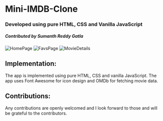 # Mini-IMDB-Clone
### Developed using pure HTML, CSS and Vanilla JavaScript
##### Contributed by Sumanth Reddy Gatla

![HomePage](https://github.com/SumanthFSD/Mini-IMDB-Clone/assets/80679363/80a52b05-5b8c-44a1-a599-7119e356d0ca)
![FavsPage](https://github.com/SumanthFSD/Mini-IMDB-Clone/assets/80679363/c2333414-90ad-4c56-ae09-ce74127c4278)
![MovieDetails](https://github.com/SumanthFSD/Mini-IMDB-Clone/assets/80679363/d8463101-cbc6-4aaf-ac78-8511c94d6f3f)

## Implementation:
The app is implemented using pure HTML, CSS and vanilla JavaScript. The app uses Font Awesome for icon design and OMDb for fetching movie data. 

## Contributions:
Any contributions are openly welcomed and I look forward to those and will be grateful to the contributors.
